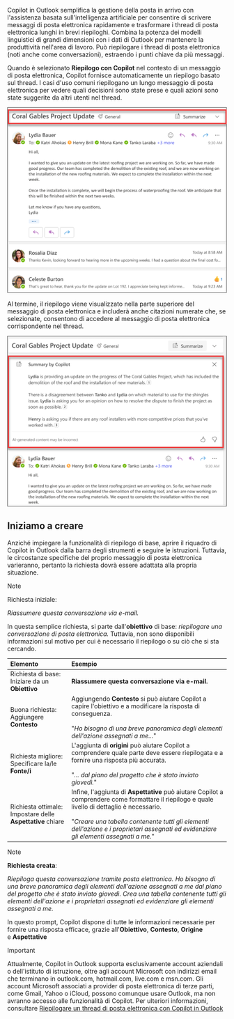 
Copilot in Outlook semplifica la gestione della posta in arrivo con l'assistenza basata sull'intelligenza artificiale per consentire di scrivere messaggi di posta elettronica rapidamente e trasformare i thread di posta elettronica lunghi in brevi riepiloghi. Combina la potenza dei modelli linguistici di grandi dimensioni con i dati di Outlook per mantenere la produttività nell'area di lavoro. Può riepilogare i thread di posta elettronica (noti anche come conversazioni), estraendo i punti chiave da più messaggi.

Quando è selezionato **Riepilogo con Copilot** nel contesto di un messaggio di posta elettronica, Copilot fornisce automaticamente un riepilogo basato sul thread. I casi d'uso comuni riepilogano un lungo messaggio di posta elettronica per vedere quali decisioni sono state prese e quali azioni sono state suggerite da altri utenti nel thread.

![Screenshot dell'esperienza Riepilogo di Copilot in Outlook.](../media/copilot-summarize-outlook.png)

Al termine, il riepilogo viene visualizzato nella parte superiore del messaggio di posta elettronica e includerà anche citazioni numerate che, se selezionate, consentono di accedere al messaggio di posta elettronica corrispondente nel thread.

![Screenshot dei risultati del Riepilogo di Copilot in Outlook.](../media/copilot-summarize-results-outlook.png)

## Iniziamo a creare

Anziché impiegare la funzionalità di riepilogo di base, aprire il riquadro di Copilot in Outlook dalla barra degli strumenti e seguire le istruzioni. Tuttavia, le circostanze specifiche del proprio messaggio di posta elettronica varieranno, pertanto la richiesta dovrà essere adattata alla propria situazione.

> [!NOTE]
> Richiesta iniziale:
>
> _Riassumere questa conversazione via e-mail._

In questa semplice richiesta, si parte dall'**obiettivo** di base: _riepilogare una conversazione di posta elettronica._ Tuttavia, non sono disponibili informazioni sul motivo per cui è necessario il riepilogo o su ciò che si sta cercando.

| Elemento | Esempio |
| :------ | :------- |
| Richiesta di base: <br>Iniziare da un **Obiettivo** | **Riassumere questa conversazione via e-mail.** |
| Buona richiesta: <br>Aggiungere **Contesto** | Aggiungendo **Contesto** si può aiutare Copilot a capire l'obiettivo e a modificare la risposta di conseguenza.<br><br>"_Ho bisogno di una breve panoramica degli elementi dell'azione assegnati a me..._" |
| Richiesta migliore: <br>Specificare la/le **Fonte/i** | L'aggiunta di **origini** può aiutare Copilot a comprendere quale parte deve essere riepilogata e a fornire una risposta più accurata.<br><br>"_... dal piano del progetto che è stato inviato giovedì._" |
| Richiesta ottimale: <br>Impostare delle **Aspettative** chiare | Infine, l'aggiunta di **Aspettative** può aiutare Copilot a comprendere come formattare il riepilogo e quale livello di dettaglio è necessario.<br><br>"_Creare una tabella contenente tutti gli elementi dell'azione e i proprietari assegnati ed evidenziare gli elementi assegnati a me._" |

> [!NOTE]
> **Richiesta creata**:
>
> _Riepiloga questa conversazione tramite posta elettronica. Ho bisogno di una breve panoramica degli elementi dell'azione assegnati a me dal piano del progetto che è stato inviato giovedì. Crea una tabella contenente tutti gli elementi dell'azione e i proprietari assegnati ed evidenziare gli elementi assegnati a me._

In questo prompt, Copilot dispone di tutte le informazioni necessarie per fornire una risposta efficace, grazie all'**Obiettivo**, **Contesto**, **Origine** e **Aspettative** 

> [!IMPORTANT]
> Attualmente, Copilot in Outlook supporta esclusivamente account aziendali o dell'istituto di istruzione, oltre agli account Microsoft con indirizzi email che terminano in outlook.com, hotmail.com, live.com e msn.com. Gli account Microsoft associati a provider di posta elettronica di terze parti, come Gmail, Yahoo o iCloud, possono comunque usare Outlook, ma non avranno accesso alle funzionalità di Copilot. Per ulteriori informazioni, consultare [Riepilogare un thread di posta elettronica con Copilot in Outlook](https://support.microsoft.com/office/summarize-an-email-thread-with-copilot-in-outlook-a79873f2-396b-46dc-b852-7fe5947ab640)